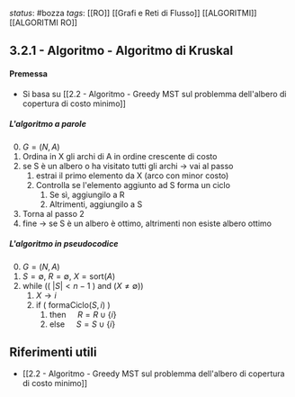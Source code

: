 *status*: #bozza 
*tags*: [[RO]] [[Grafi e Reti di Flusso]] [[ALGORITMI]] [[ALGORITMI RO]]

## 3.2.1 - Algoritmo - Algoritmo di Kruskal

#### Premessa
* Si basa su [[2.2 - Algoritmo - Greedy MST sul problemma dell'albero di copertura di costo minimo]]

##### L'algoritmo a parole
0. $G=(N,A)$
1. Ordina in X gli archi di A in ordine crescente di costo
2. se S è un albero o ha visitato tutti gli archi -> vai al passo
	1. estrai il primo elemento da X (arco con minor costo)
	2. Controlla se l'elemento aggiunto ad S forma un ciclo
		1. Se sì, aggiungilo a R
		2. Altrimenti, aggiungilo a S
3. Torna al passo 2
4. fine -> se S è un albero è ottimo, altrimenti non esiste albero ottimo

##### L'algoritmo in pseudocodice

0. $G=(N,A)$
1. $S= \emptyset, \ R= \emptyset, \ X=\text{sort}(A)$
2. $\text{while }((\ |S| < n-1\ ) \text{ and } (X \neq \emptyset))$
	1. $X \to i$
	2. $\text{if }(\ \text{formaCiclo}(S,i)\ )$
		1. $\text{then } \quad R=R \cup \{i\}$
		2. $\text{else } \quad S = S \cup \{i\}$




## Riferimenti utili

* [[2.2 - Algoritmo - Greedy MST sul problemma dell'albero di copertura di costo minimo]]